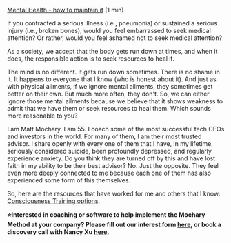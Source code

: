[Mental Health \- how to maintain it](https://docs.google.com/document/d/1CvyoQ0bo2P8kGagbGsKCF4akFVSIcp1mrct_Ueu4sLA/edit) (1 min)

If you contracted a serious illness (i.e., pneumonia) or sustained a serious injury (i.e., broken bones), would you feel embarrassed to seek medical attention? Or rather, would you feel ashamed not to seek medical attention?

As a society, we accept that the body gets run down at times, and when it does, the responsible action is to seek resources to heal it.

The mind is no different. It gets run down sometimes. There is no shame in it. It happens to everyone that I know (who is honest about it). And just as with physical ailments, if we ignore mental ailments, they sometimes get better on their own. But much more often, they don't. So, we can either ignore those mental ailments because we believe that it shows weakness to admit that we have them or seek resources to heal them. Which sounds more reasonable to you?

I am Matt Mochary. I am 55\. I coach some of the most successful tech CEOs and investors in the world. For many of them, I am their most trusted advisor. I share openly with every one of them that I have, in my lifetime, seriously considered suicide, been profoundly depressed, and regularly experience anxiety. Do you think they are turned off by this and have lost faith in my ability to be their best advisor? No. Just the opposite. They feel even more deeply connected to me because each one of them has also experienced some form of this themselves.

So, here are the resources that have worked for me and others that I know: [Consciousness Training options](https://docs.google.com/document/d/1lcUnr_vQIW3TI7rUl5RwthyUPU032dFXAw3ccbOE48I/edit).

**⭐Interested in coaching or software to help implement the Mochary Method at your company? Please fill out our interest form [here](https://mocharymethod.typeform.com/interest), or book a discovery call with Nancy Xu [here](https://calendly.com/nancy-mm/30).**
